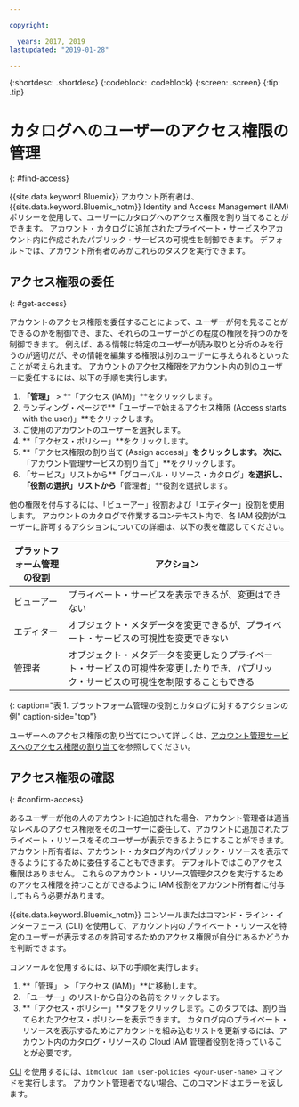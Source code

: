 ```yaml
---

copyright:

  years: 2017, 2019
lastupdated: "2019-01-28"

---
```


{:shortdesc: .shortdesc}
{:codeblock: .codeblock}
{:screen: .screen}
{:tip: .tip}

# カタログへのユーザーのアクセス権限の管理
{: #find-access}

{{site.data.keyword.Bluemix}} アカウント所有者は、{{site.data.keyword.Bluemix_notm}} Identity and Access Management (IAM) ポリシーを使用して、ユーザーにカタログへのアクセス権限を割り当てることができます。 アカウント・カタログに追加されたプライベート・サービスやアカウント内に作成されたパブリック・サービスの可視性を制御できます。 デフォルトでは、アカウント所有者のみがこれらのタスクを実行できます。

## アクセス権限の委任
{: #get-access}

アカウントのアクセス権限を委任することによって、ユーザーが何を見ることができるのかを制御でき、また、それらのユーザーがどの程度の権限を持つのかを制御できます。 例えば、ある情報は特定のユーザーが読み取りと分析のみを行うのが適切だが、その情報を編集する権限は別のユーザーに与えられるといったことが考えられます。 アカウントのアクセス権限をアカウント内の別のユーザーに委任するには、以下の手順を実行します。

1. **「管理」** > **「アクセス (IAM)」**をクリックします。
2. ランディング・ページで**「ユーザーで始まるアクセス権限 (Access starts with the user)」**をクリックします。
3. ご使用のアカウントのユーザーを選択します。
4. **「アクセス・ポリシー」**をクリックします。
5. **「アクセス権限の割り当て (Assign access)」**をクリックします。 次に、**「アカウント管理サービスの割り当て」**をクリックします。
6. 「サービス」リストから**「グローバル・リソース・カタログ」**を選択し、「役割の選択」リストから**「管理者」**役割を選択します。

他の権限を付与するには、「ビューアー」役割および「エディター」役割を使用します。 アカウントのカタログで作業するコンテキスト内で、各 IAM 役割がユーザーに許可するアクションについての詳細は、以下の表を確認してください。

| プラットフォーム管理の役割 | アクション                                                                                                     |
|--------------------------|-------------------------------------------------------------------------------------------------------------|
| ビューアー                   | プライベート・サービスを表示できるが、変更はできない                                                            |
| エディター                   | オブジェクト・メタデータを変更できるが、プライベート・サービスの可視性を変更できない                                |
| 管理者            | オブジェクト・メタデータを変更したりプライベート・サービスの可視性を変更したりでき、パブリック・サービスの可視性を制限することもできる  |
{: caption="表 1. プラットフォーム管理の役割とカタログに対するアクションの例" caption-side="top"}

ユーザーへのアクセス権限の割り当てについて詳しくは、[アカウント管理サービスへのアクセス権限の割り当て](/docs/iam?topic=iam-account-services)を参照してください。

## アクセス権限の確認
{: #confirm-access}

あるユーザーが他の人のアカウントに追加された場合、アカウント管理者は適当なレベルのアクセス権限をそのユーザーに委任して、アカウントに追加されたプライベート・リソースをそのユーザーが表示できるようにすることができます。 アカウント所有者は、アカウント・カタログ内のパブリック・リソースを表示できるようにするために委任することもできます。 デフォルトではこのアクセス権限はありません。 これらのアカウント・リソース管理タスクを実行するためのアクセス権限を持つことができるように IAM 役割をアカウント所有者に付与してもらう必要があります。

{{site.data.keyword.Bluemix_notm}} コンソールまたはコマンド・ライン・インターフェース (CLI) を使用して、アカウント内のプライベート・リソースを特定のユーザーが表示するのを許可するためのアクセス権限が自分にあるかどうかを判断できます。

コンソールを使用するには、以下の手順を実行します。

  1. **「管理」 > 「アクセス (IAM)」**に移動します。
  2. 「ユーザー」のリストから自分の名前をクリックします。
  3. **「アクセス・ポリシー」**タブをクリックします。このタブでは、割り当てられたアクセス・ポリシーを表示できます。 カタログ内のプライベート・リソースを表示するためにアカウントを組み込むリストを更新するには、アカウント内のカタログ・リソースの Cloud IAM 管理者役割を持っていることが必要です。


[CLI](/docs/cli/reference/ibmcloud?topic=cloud-cli-ibmcloud_commands_iam#ibmcloud_commands_iam) を使用するには、`ibmcloud iam user-policies <your-user-name>` コマンドを実行します。 アカウント管理者でない場合、このコマンドはエラーを返します。
